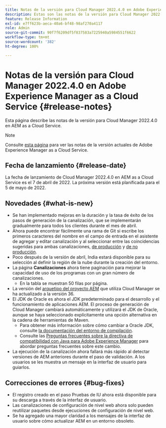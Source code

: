 ```yaml
---
title: Notas de la versión para Cloud Manager 2022.4.0 en Adobe Experience Manager as a Cloud Service
description: Estas son las notas de la versión para Cloud Manager 2022.4.0 en AEM as a Cloud Service.
feature: Release Information
exl-id: e7ff623b-aeca-40a6-bf48-98af270a4117
role: Admin
source-git-commit: 90f7f6209df5f837583a7225940a5984551f6622
workflow-type: tm+mt
source-wordcount: '382'
ht-degree: 100%

---
```


# Notas de la versión para Cloud Manager 2022.4.0 en Adobe Experience Manager as a Cloud Service {#release-notes}

Esta página describe las notas de la versión para Cloud Manager 2022.4.0 en AEM as a Cloud Service.

>[!NOTE]
>
>Consulte [esta página](/help/release-notes/release-notes-cloud/release-notes-current.md) para ver las notas de la versión actuales de Adobe Experience Manager as a Cloud Service.

## Fecha de lanzamiento {#release-date}

La fecha de lanzamiento de Cloud Manager 2022.4.0 en AEM as a Cloud Service es el 7 de abril de 2022. La próxima versión está planificada para el 5 de mayo de 2022.

## Novedades {#what-is-new}

* Se han implementado mejoras en la duración y la tasa de éxito de los pasos de generación de la canalización, que se implementarán gradualmente para todos los clientes durante el mes de abril.
* Ahora puede encontrar fácilmente una rama de Git si escribe los primeros caracteres del nombre en el campo de entrada en el asistente de agregar y editar canalización y al seleccionar entre las coincidencias sugeridas para ambas canalizaciones, [de producción](/help/implementing/cloud-manager/configuring-pipelines/configuring-production-pipelines.md) y [de no producción](/help/implementing/cloud-manager/configuring-pipelines/configuring-non-production-pipelines.md).
* Poco después de la versión de abril, India estará disponible para su selección al definir la región de la nube durante la creación del entorno.
* La página **Canalizaciones** ahora tiene paginación para mejorar la capacidad de uso de los programas con un gran número de canalizaciones.
   * En la tabla se muestran 50 filas por página.
* La versión del [arquetipo del proyecto AEM](https://experienceleague.adobe.com/docs/experience-manager-core-components/using/developing/archetype/overview.html?lang=es) que utiliza Cloud Manager se ha actualizado a la versión 36.
* El JDK de Oracle es ahora el JDK predeterminado para el desarrollo y el funcionamiento de aplicaciones AEM. El proceso de generación de Cloud Manager cambiará automáticamente y utilizará el JDK de Oracle, aunque se haya seleccionado explícitamente una opción alternativa en la cadena de herramientas de Maven.
   * Para obtener más información sobre cómo cambiar a Oracle JDK, consulte [la documentación del entorno de compilación](/help/implementing/cloud-manager/getting-access-to-aem-in-cloud/build-environment-details.md#using-java-support).
   * Consulte las [Preguntas frecuentes sobre la directiva de compatibilidad con Java para Adobe Experience Manager](https://experienceleague.adobe.com/docs/experience-manager-65/assets/Java_Policy_for_Adobe_Experience_Manager.pdf) para abordar preguntas frecuentes sobre este cambio.
* La ejecución de la canalización ahora fallará más rápido al detectar versiones de AEM anteriores durante el paso de validación. A los usuarios se les muestra un mensaje en la interfaz de usuario para guiarlos.

## Correcciones de errores {#bug-fixes}

* El registro creado en el paso Pruebas de IU ahora está disponible para su descarga a través de la interfaz de usuario.
* Las canalizaciones de configuración de nivel web ahora solo pueden reutilizar paquetes desde ejecuciones de configuración de nivel web.
* Se ha agregado una mayor claridad a los mensajes de la interfaz de usuario sobre cómo actualizar AEM en un entorno obsoleto.
